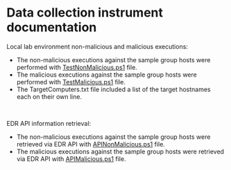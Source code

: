 # Data collection instrument documentation

Local lab environment non-malicious and malicious executions:

- The non-malicious executions against the sample group hosts were performed with [TestNonMalicious.ps1](TestNonMalicious.ps1) file.
- The malicious executions against the sample group hosts were performed with [TestMalicious.ps1](TestMalicious.ps1) file.
- The TargetComputers.txt file included a list of the target hostnames each on their own line.

<br>

EDR API information retrieval:

- The non-malicious executions against the sample group hosts were retrieved via EDR API with [APINonMalicious.ps1](APINonMalicious.ps1) file.
- The malicious executions against the sample group hosts were retrieved via EDR API with [APIMalicious.ps1](APIMalicious.ps1) file.

<br>







